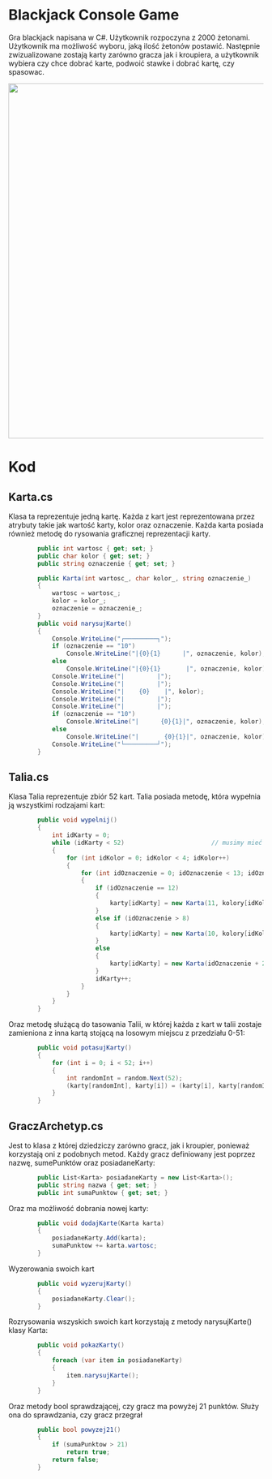 # Blackjack Console Game
Gra blackjack napisana w C#. Użytkownik rozpoczyna z 2000 żetonami. Użytkownik ma możliwość wyboru, jaką ilość żetonów postawić. Następnie zwizualizowane zostają karty zarówno gracza jak i kroupiera, a użytkownik wybiera czy chce dobrać karte, podwoić stawke i dobrać kartę, czy spasowac.

<p align="center">
  <img src="https://user-images.githubusercontent.com/56955430/181792562-012a3ccd-ad01-4ae0-a687-b46a1f8ccbbf.png" width="700">
</p>


# Kod

## Karta.cs
Klasa ta reprezentuje jedną kartę. Każda z kart jest reprezentowana przez atrybuty takie jak wartość karty, kolor oraz oznaczenie. Każda karta posiada również metodę do rysowania graficznej reprezentacji karty.
```cs
        public int wartosc { get; set; }
        public char kolor { get; set; }
        public string oznaczenie { get; set; }

        public Karta(int wartosc_, char kolor_, string oznaczenie_)
        {
            wartosc = wartosc_;
            kolor = kolor_;
            oznaczenie = oznaczenie_;
        }
        public void narysujKarte()
        {
            Console.WriteLine("┌─────────┐");
            if (oznaczenie == "10")
                Console.WriteLine("|{0}{1}      |", oznaczenie, kolor);
            else
                Console.WriteLine("|{0}{1}       |", oznaczenie, kolor);
            Console.WriteLine("|         |");
            Console.WriteLine("|         |");
            Console.WriteLine("|    {0}    |", kolor);
            Console.WriteLine("|         |");
            Console.WriteLine("|         |");
            if (oznaczenie == "10")
                Console.WriteLine("|      {0}{1}|", oznaczenie, kolor);
            else
                Console.WriteLine("|       {0}{1}|", oznaczenie, kolor);
            Console.WriteLine("└─────────┘");
        }
```
## Talia.cs
Klasa Talia reprezentuje zbiór 52 kart. Talia posiada metodę, która wypełnia ją wszystkimi rodzajami kart:
```cs
        public void wypelnij()                              
        {
            int idKarty = 0;
            while (idKarty < 52)                        // musimy mieć 52 karty
            {
                for (int idKolor = 0; idKolor < 4; idKolor++)                         // dostepne sa 4 kolory
                {
                    for (int idOznaczenie = 0; idOznaczenie < 13; idOznaczenie++)                    // dostepne jest 13 wartosci
                    {
                        if (idOznaczenie == 12)
                        {
                            karty[idKarty] = new Karta(11, kolory[idKolor], wartosci[idOznaczenie]);    //jezeli karta to As -- wartosc = 11;
                        }
                        else if (idOznaczenie > 8)
                        {
                            karty[idKarty] = new Karta(10, kolory[idKolor], wartosci[idOznaczenie]);    //jezeli karta to Jopek, Dama, Krol -- wartosc = 10;
                        }
                        else
                        {
                            karty[idKarty] = new Karta(idOznaczenie + 2, kolory[idKolor], wartosci[idOznaczenie]); //w innym wypadku -- wartosc = oznaczenie
                        }
                        idKarty++;
                    }
                }
            }
        }
```
Oraz metodę służącą do tasowania Talii, w której każda z kart w talii zostaje zamieniona z inna kartą stojącą na losowym miejscu z przedziału 0-51:
```cs
        public void potasujKarty()
        {
            for (int i = 0; i < 52; i++)
            {
                int randomInt = random.Next(52);
                (karty[randomInt], karty[i]) = (karty[i], karty[randomInt]);        //zamieniamy wartość stojącą na miejscu i z karta na miejscu losowym od 0 do 51
            }
        }
```
## GraczArchetyp.cs
Jest to klasa z której dziedziczy zarówno gracz, jak i kroupier, ponieważ korzystają oni z podobnych metod.
Każdy gracz definiowany jest poprzez nazwę, sumePunktów oraz posiadaneKarty:
```cs
        public List<Karta> posiadaneKarty = new List<Karta>();
        public string nazwa { get; set; }
        public int sumaPunktow { get; set; }
```
Oraz ma możliwość dobrania nowej karty:
```cs
        public void dodajKarte(Karta karta)
        {
            posiadaneKarty.Add(karta);
            sumaPunktow += karta.wartosc;
        }
```
Wyzerowania swoich kart
```cs
        public void wyzerujKarty()
        {
            posiadaneKarty.Clear();
        }
```
Rozrysowania wszyskich swoich kart korzystają z metody narysujKarte() klasy Karta:
```cs
        public void pokazKarty()
        {
            foreach (var item in posiadaneKarty)
            {
                item.narysujKarte();
            }
        }
```
Oraz metody bool sprawdzającej, czy gracz ma powyżej 21 punktów. Służy ona do sprawdzania, czy gracz przegrał
```cs
        public bool powyzej21()
        {
            if (sumaPunktow > 21)
                return true;
            return false;
        }
```
